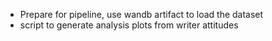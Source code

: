 - Prepare for pipeline, use wandb artifact to load the dataset
- script to generate analysis plots from writer attitudes